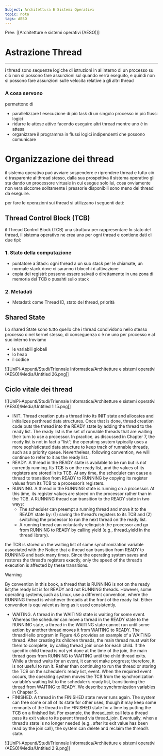 ```yaml
---
Subject: Architettura E Sistemi Operativi
topic: nota
tags: AESO
---
```


Prev: [[Architetture e sistemi operativi (AESO)]]

# Astrazione Thread
---
i thread sono sequenze logiche di istruzioni in al interno di un processo su ciò non si possono fare assunzioni sul quando verrà eseguito, e quindi non si possono fare assunzioni sulle velocita relative a gli altri thread

### A cosa servono

permettono di

- parallelizzare l esecuzione di più task di un singolo processo in più flussi logici
- ridurre le attese attive facendo eseguire altri thread mentre uno è in attesa
- organizzare il programma in flussi logici indipendenti che possono comunicare

# Organizzazione dei thread

il sistema operativo può avviare sospendere e riprendere thread e tutto ciò è trasparente al thread stesso, dalla sua prospettiva il sistema operativo gli sta dando un processore virtuale in cui esegue solo lui, cosa ovviamente non vera siccome  solitamente i pressorie disponibili sono meno dei thread da eseguire.

per fare le operazioni sui thread si utilizzano i seguenti dati:

## Thread Control Block (TCB)

il Thread Control Block (TCB) una struttura per rappresentare lo stato del thread, il sistema operativo ne crea uno per ogni thread e contiene dati di due tipi:

### 1. Stato della computazione

- puntatore a Stack: ogni thread a un suo stack per le chiamate, un normale stack dove ci saranno i blocchi d attivazione
- copia dei registri: possono essere salvati o direttamente in una zona di memoria del TCB o pusahti sullo stack

### 2. Metadati

- Metadati: come Thread ID, stato del thread, priorità

## Shared State

Lo shared State sono tutto quello che i thread condividono nello stesso processo o nel kernel stesso, di conseguenza c è ne uno per processo e al suo interno troviamo

- le variabili globali
- lo heap
- il codice

![[UniPi-Appunti/Studi/Triennale Informatica/Architetture e sistemi operativi (AESO)/Media/Untitled 26.png]]

## Ciclo vitale dei thread

![[UniPi-Appunti/Studi/Triennale Informatica/Architetture e sistemi operativi (AESO)/Media/Untitled 1 15.png]]

- INIT. Thread creation puts a thread into its INIT state and allocates and initializes perthread data structures. Once that is done, thread creation code puts the thread into the READY state by adding the thread to the ready list. The ready list is the set of runnable
threads that are waiting their turn to use a processor. In practice, as discussed in
Chapter 7, the ready list is not in fact a “list”; the operating system typically uses a more
sophisticated data structure to keep track of runnable threads, such as a priority queue.
Nevertheless, following convention, we will continue to refer to it as the ready list.
- READY. A thread in the READY state is available to be run but is not currently running. Its
TCB is on the ready list, and the values of its registers are stored in its TCB. At any time,
the scheduler can cause a thread to transition from READY to RUNNING by copying its
register values from its TCB to a processor’s registers.
- RUNNING. A thread in the RUNNING state is running on a processor. At this time, its
register values are stored on the processor rather than in the TCB. A RUNNING thread can
transition to the READY state in two ways:
    - The scheduler can preempt a running thread and move it to the READY state by: (1)
    saving the thread’s registers to its TCB and (2) switching the processor to run the next
    thread on the ready list.
    - A running thread can voluntarily relinquish the processor and go from RUNNING to
    READY by calling yield (e.g., thread_yield in the thread library).

the TCB is stored on the waiting list of some synchronization variable associated with the
    Notice that a thread can transition from READY to RUNNING and back many times. Since
    the operating system saves and restores the thread’s registers exactly, only the speed of
    the thread’s execution is affected by these transitions.


>[!warning]
> By convention in this book, a thread that is RUNNING is not on the ready list;the ready list is for READY and not RUNNING threads. However, some operating systems,such as Linux, use a different convention, where the RUNNING thread is whichever threadis at the front of the ready list. Either convention is equivalent as long as it used consistently.


- WAITING. A thread in the WAITING state is waiting for some event. Whereas the
scheduler can move a thread in the READY state to the RUNNING state, a thread in the
WAITING state cannot run until some action by another thread moves it from WAITING to
READY.
The threadHello program in Figure 4.6 provides an example of a WAITING thread. After
creating its children threads, the main thread must wait for them to complete, by calling
thread_join once for each child. If the specific child thread is not yet done at the time of the
join, the main thread goes from RUNNING to WAITING until the child thread exits.
While a thread waits for an event, it cannot make progress; therefore, it is not useful to run
it. Rather than continuing to run the thread or storing the TCB on the scheduler’s ready list,
event. When the required event occurs, the operating system moves the TCB from the
synchronization variable’s waiting list to the scheduler’s ready list, transitioning the thread
from WAITING to READY. We describe synchronization variables in Chapter 5.
- FINISHED. A thread in the FINISHED state never runs again. The system can free some
or all of its state for other uses, though it may keep some remnants of the thread in the
FINISHED state for a time by putting the TCB on a finished list. For example, the
thread_exit call lets a thread pass its exit value to its parent thread via thread_join.
Eventually, when a thread’s state is no longer needed (e.g., after its exit value has been
read by the join call), the system can delete and reclaim the thread’s state.

![[UniPi-Appunti/Studi/Triennale Informatica/Architetture e sistemi operativi (AESO)/Media/Untitled 2 9.png]]
